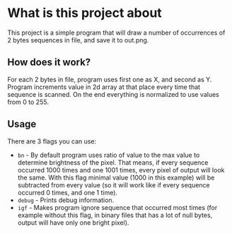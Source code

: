 # What is this project about
This project is a simple program that will draw a number of occurrences of 2 bytes sequences in file, and save it to out.png.

## How does it work?
For each 2 bytes in file, program uses first one as X, and second as Y. Program increments value in 2d array at that place every time that sequence is scanned.
On the end everything is normalized to use values from 0 to 255.

## Usage
There are 3 flags you can use:
- `bn` - By default program uses ratio of value to the max value to determine brightness of the pixel. That means, if every sequence occurred 1000 times and one 1001 times, every pixel of output will look the same. With this flag minimal value (1000 in this example) will be subtracted from every value (so it will work like if every sequence occurred 0 times, and one 1 time).
- `debug` - Prints debug information.
- `igf` - Makes program ignore sequence that occurred most times (for example without this flag, in binary files that has a lot of null bytes, output will have only one bright pixel).
